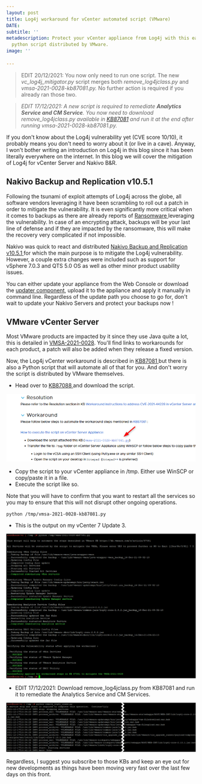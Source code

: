 ```yaml
---
layout: post
title: Log4j workaround for vCenter automated script (VMware)
DATE: 
subtitle: ''
metadescription: Protect your vCenter appliance from Log4j with this easy to apply
  python script distributed by VMware.
image: ''

---
```

> EDIT 20/12/2021: You now only need to run one script. The new _vc_log4j_mitigator.py_ script merges both _remove_log4jclass.py_ and _vmsa-2021-0028-kb87081.py._ No further action is required if you already ran those two.

> _EDIT 17/12/2021: A new script is required to remediate **Analytics Service and CM Service**. You now need to download remove_log4jclass.py available in_ [_KB87081_](https://kb.vmware.com/s/article/87081?lang=en_US#vCenter67) _and run it at the end after running vmsa-2021-0028-kb87081.py._

If you don't know about the Log4j vulnerability yet (CVE score 10/10), it probably means you don't need to worry about it (or live in a cave). Anyway, I won't bother writing an introduction on Log4j in this blog since it has been literally everywhere on the internet.  In this blog we will cover the mitigation of Log4j for vCenter Server and Nakivo B&R.

## Nakivo Backup and Replication v10.5.1

Following the tsunami of exploit attempts of Log4j across the globe, all software vendors leveraging it have been scrambling to roll out a patch in order to mitigate the vulnerability. It is even significantly more critical when it comes to backups as there are already reports of [Ransomware ](https://www.vxav.fr/2021-11-15-how-nakivo-backup-replication-can-help-you-with-ransomware/)leveraging the vulnerability. In case of an encrypting attack, backups will be your last line of defense and if they are impacted by the ransomware, this will make the recovery very complicated if not impossible. 

Nakivo was quick to react and distributed [Nakivo Backup and Replication v10.5.1 ](https://www.nakivo.com/resources/download/trial-download/)for which the main purpose is to mitigate the Log4j vulnerability. However, a couple extra changes were included such as support for vSphere 7.0.3 and QTS 5.0 OS as well as other minor product usability issues.

You can either update your appliance from the Web Console or download the [updater component](https://www.nakivo.com/resources/download/update/), upload it to the appliance and apply it manually in command line. Regardless of the update path you choose to go for, don't wait to update your Nakivo Servers and protect your backups now !

## VMware vCenter Server

Most VMware products are impacted by it since they use Java quite a lot, this is detailed in [VMSA-2021-0028](https://www.vmware.com/security/advisories/VMSA-2021-0028.html). You'll find links to workarounds for each product, a patch will also be added when they release a fixed version.

Now, the Log4j vCenter workaround is described in [KB87081 ](https://kb.vmware.com/s/article/87081#vCenter67)but there is also a Python script that will automate all of that for you. And don't worry the script is distributed by VMware themselves.

* Head over to [KB87088 ](https://kb.vmware.com/s/article/87088)and download the script.

![](/img/log4j1.png)

* Copy the script to your vCenter appliance in /tmp. Either use WinSCP or copy/paste it in a file.
* Execute the script like so.

Note that you will have to confirm that you want to restart all the services so you may to ensure that this will not disrupt other ongoing operations.

    python /tmp/vmsa-2021-0028-kb87081.py

* This is the output on my vCenter 7 Update 3.

![](/img/log4j2.png)

* EDIT 17/12/2021: Download remove_log4jclass.py from KB87081 and run it to remediate the Analytics Service and CM Services.

![](/img/log4j3.png)

Regardless, I suggest you subscribe to those KBs and keep an eye out for new developments as things have been moving very fast over the last few days on this front.